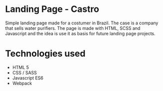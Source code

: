 # Landing Page - Castro

Simple landing page made for a costumer in Brazil. The case is a company that sells water purifiers. The page is made with HTML, SCSS and Javascript and the idea is use it as basis for future landing page projects.

# Technologies used
<ul>
<li>HTML 5</li>
<li>CSS / SASS</li>
<li>Javascript ES6</li>
<li>Webpack</li>
</ul>  

